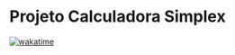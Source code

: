 # Projeto Calculadora Simplex


[![wakatime](https://wakatime.com/badge/user/681dedeb-6eeb-49a5-b0c4-c6d753eec539/project/e0b0bc69-41bc-4acb-87a1-9de56d16710d.svg)](https://wakatime.com/badge/user/681dedeb-6eeb-49a5-b0c4-c6d753eec539/project/e0b0bc69-41bc-4acb-87a1-9de56d16710d)